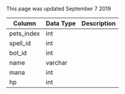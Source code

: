 This page was updated September 7 2019

| Column     | Data Type | Description |
| ---------- | --------- | ----------- |
| pets_index | int       |             |
| spell_id   | int       |             |
| bot_id     | int       |             |
| name       | varchar   |             |
| mana       | int       |             |
| hp         | int       |             |